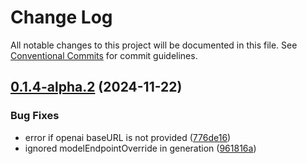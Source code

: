 # Change Log

All notable changes to this project will be documented in this file.
See [Conventional Commits](https://conventionalcommits.org) for commit guidelines.

## [0.1.4-alpha.2](https://github.com/oguzserdar/eliza/compare/v0.0.10...v0.1.4-alpha.2) (2024-11-22)


### Bug Fixes

* error if openai baseURL is not provided ([776de16](https://github.com/oguzserdar/eliza/commit/776de169d39a158b76aa6dc0a6246260ec438810))
* ignored modelEndpointOverride in generation ([961816a](https://github.com/oguzserdar/eliza/commit/961816a2505fb667ee674426e44e4ea9d2fa818c))

